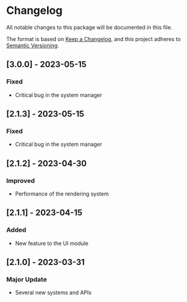 # Changelog

All notable changes to this package will be documented in this file.

The format is based on [Keep a Changelog](https://keepachangelog.com/en/1.0.0/),
and this project adheres to [Semantic Versioning](https://semver.org/spec/v2.0.0.html).

## [3.0.0] - 2023-05-15
### Fixed
- Critical bug in the system manager

## [2.1.3] - 2023-05-15
### Fixed
- Critical bug in the system manager

## [2.1.2] - 2023-04-30
### Improved
- Performance of the rendering system

## [2.1.1] - 2023-04-15
### Added
- New feature to the UI module

## [2.1.0] - 2023-03-31
### Major Update
- Several new systems and APIs